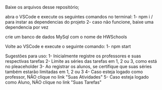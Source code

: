 Baixe os arquivos desse repositório;

abra o VSCode e execute os seguintes comandos no terminal: 1- npm i / para instar as dependencias do projeto 2- caso não funcione, baixe uma dependencia por vez

crie um banco de dados MySql com o nome de HWSchools

Volte ao VSCode e execute o seguinte comando: 1- npm start

Sugestões para uso: 1- Inicialmente registre os professores e suas respectivas tarefas 2- Limite as séries das tarefas em 1, 2 ou 3, como está no pleaceholder 3- Ao registrar os alunos, se certifique que suas séries também estarão limitadas em 1, 2 ou 3 4- Caso esteja logado como professor, NÃO clique no link "Suas Atividades" 5- Caso esteja logado como Aluno, NÃO clique no link "Suas Tarefas"
